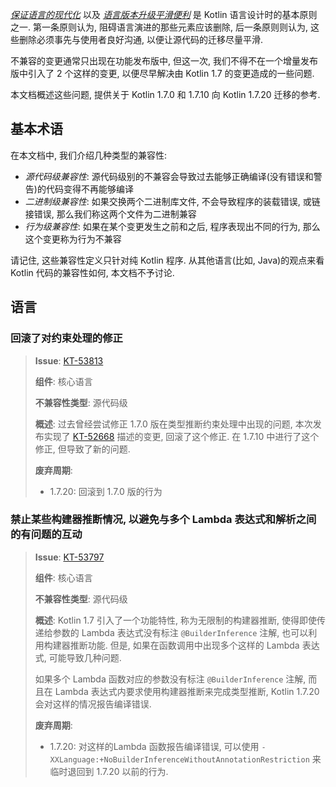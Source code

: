 [//]: # (title: Kotlin 1.7.20 兼容性指南)

_[保证语言的现代化](kotlin-evolution-principles.md)_ 以及 _[语言版本升级平滑便利](kotlin-evolution-principles.md)_
是 Kotlin 语言设计时的基本原则之一.
第一条原则认为, 阻碍语言演进的那些元素应该删除,
后一条原则则认为, 这些删除必须事先与使用者良好沟通, 以便让源代码的迁移尽量平滑.

不兼容的变更通常只出现在功能发布版中, 但这一次, 我们不得不在一个增量发布版中引入了 2 个这样的变更,
以便尽早解决由 Kotlin 1.7 的变更造成的一些问题.

本文档概述这些问题, 提供关于 Kotlin 1.7.0 和 1.7.10 向 Kotlin 1.7.20 迁移的参考.

## 基本术语

在本文档中, 我们介绍几种类型的兼容性:

- _源代码级兼容性_: 源代码级别的不兼容会导致过去能够正确编译(没有错误和警告)的代码变得不再能够编译
- _二进制级兼容性_: 如果交换两个二进制库文件, 不会导致程序的装载错误, 或链接错误, 那么我们称这两个文件为二进制兼容
- _行为级兼容性_: 如果在某个变更发生之前和之后, 程序表现出不同的行为, 那么这个变更称为行为不兼容

请记住, 这些兼容性定义只针对纯 Kotlin 程序.
从其他语言(比如, Java)的观点来看 Kotlin 代码的兼容性如何, 本文档不予讨论.

## 语言

<!--
### Title

> **Issue**: [KT-NNNNN](https://youtrack.jetbrains.com/issue/KT-NNNNN)
>
> **Component**: Core language
>
> **Incompatible change type**: source
>
> **Short summary**:
>
> **Deprecation cycle**:
>
> - 1.5.20: warning
> - 1.7.0: report an error
-->

### 回滚了对约束处理的修正

> **Issue**: [KT-53813](https://youtrack.jetbrains.com/issue/KT-53813)
>
> **组件**: 核心语言
>
> **不兼容性类型**: 源代码级
>
> **概述**: 过去曾经尝试修正 1.7.0 版在类型推断约束处理中出现的问题,
> 本次发布实现了 [KT-52668](https://youtrack.jetbrains.com/issue/KT-52668) 描述的变更, 回滚了这个修正.
> 在 1.7.10 中进行了这个修正, 但导致了新的问题.
>
> **废弃周期**:
>
> - 1.7.20: 回滚到 1.7.0 版的行为


### 禁止某些构建器推断情况, 以避免与多个 Lambda 表达式和解析之间的有问题的互动

> **Issue**: [KT-53797](https://youtrack.jetbrains.com/issue/KT-53797)
>
> **组件**: 核心语言
>
> **不兼容性类型**: 源代码级
>
> **概述**: Kotlin 1.7 引入了一个功能特性, 称为无限制的构建器推断,
> 使得即使传递给参数的 Lambda 表达式没有标注 `@BuilderInference` 注解, 也可以利用构建器推断功能.
> 但是, 如果在函数调用中出现多个这样的 Lambda 表达式, 可能导致几种问题.
>
> 如果多个 Lambda 函数对应的参数没有标注 `@BuilderInference` 注解,
> 而且在 Lambda 表达式内要求使用构建器推断来完成类型推断, Kotlin 1.7.20 会对这样的情况报告编译错误.
>
> **废弃周期**:
>
> - 1.7.20: 对这样的Lambda 函数报告编译错误,
> 可以使用 `-XXLanguage:+NoBuilderInferenceWithoutAnnotationRestriction` 来临时退回到 1.7.20 以前的行为.
